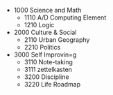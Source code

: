- 1000 Science and Math
	- 1110 A/D Computing Element
	- 1210 Logic
- 2000 Culture & Social
	- 2110 Urban Geography
	- 2210 Politics
- 3000 Self Improvin=g
	- 3110 Note-taking
	- 3111 zettelkasten
	- 3200 Discipline
	- 3220 Life Roadmap